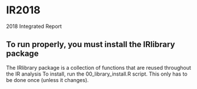 # IR2018
2018 Integrated Report

## To run properly, you must install the IRlibrary package
The IRlibrary package is a collection of functions that are reused throughout the IR analysis
To install, run the 00_library_install.R script. This only has to be done once (unless it changes). 
